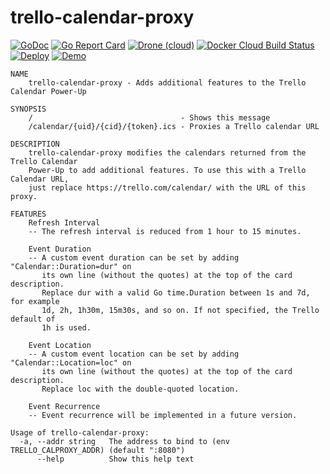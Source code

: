 # trello-calendar-proxy
[![GoDoc](https://img.shields.io/badge/godoc-reference-blue)](https://godoc.org/github.com/pgaskin/trello-calendar-proxy) [![Go Report Card](https://goreportcard.com/badge/github.com/pgaskin/trello-calendar-proxy)](https://goreportcard.com/report/github.com/pgaskin/trello-calendar-proxy) [![Drone (cloud)](https://img.shields.io/drone/build/pgaskin/trello-calendar-proxy)](https://cloud.drone.io/pgaskin/trello-calendar-proxy) [![Docker Cloud Build Status](https://img.shields.io/docker/cloud/build/geek1011/trello-calendar-proxy)](https://hub.docker.com/r/geek1011/trello-calendar-proxy) [![Deploy](https://img.shields.io/badge/heroku-deploy-blueviolet)](https://heroku.com/deploy) [![Demo](https://img.shields.io/website/https/trellocal.geek1011.net?down_color=lightgrey&down_message=offline&label=demo&up_color=blue&up_message=up)](https://trellocal.geek1011.net)

```
NAME
    trello-calendar-proxy - Adds additional features to the Trello Calendar Power-Up

SYNOPSIS
    /                                 - Shows this message
    /calendar/{uid}/{cid}/{token}.ics - Proxies a Trello calendar URL

DESCRIPTION
    trello-calendar-proxy modifies the calendars returned from the Trello Calendar
    Power-Up to add additional features. To use this with a Trello Calendar URL,
    just replace https://trello.com/calendar/ with the URL of this proxy.

FEATURES
    Refresh Interval
    -- The refresh interval is reduced from 1 hour to 15 minutes.

    Event Duration
    -- A custom event duration can be set by adding "Calendar::Duration=dur" on
       its own line (without the quotes) at the top of the card description.
       Replace dur with a valid Go time.Duration between 1s and 7d, for example
       1d, 2h, 1h30m, 15m30s, and so on. If not specified, the Trello default of
       1h is used.

    Event Location
    -- A custom event location can be set by adding "Calendar::Location=loc" on
       its own line (without the quotes) at the top of the card description.
       Replace loc with the double-quoted location.

    Event Recurrence
    -- Event recurrence will be implemented in a future version.
```

```
Usage of trello-calendar-proxy:
  -a, --addr string   The address to bind to (env TRELLO_CALPROXY_ADDR) (default ":8080")
      --help          Show this help text
```
